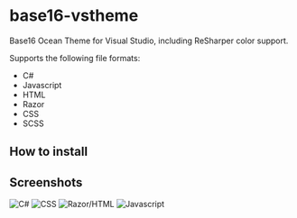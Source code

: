 # base16-vstheme
Base16 Ocean Theme for Visual Studio, including ReSharper color support.

Supports the following file formats:
- C#
- Javascript
- HTML
- Razor
- CSS
- SCSS

## How to install

## Screenshots
![C#](http://i.imgur.com/czPLdKv.png)
![CSS](http://i.imgur.com/ANyrDto.png)
![Razor/HTML](http://i.imgur.com/JkSmoT3.png)
![Javascript](http://i.imgur.com/uRL9hCt.png)
